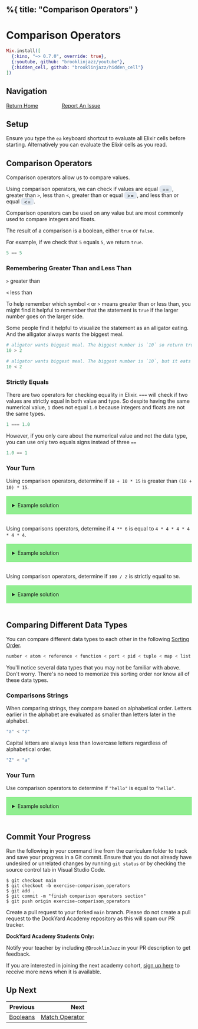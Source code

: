 %{
  title: "Comparison Operators"
}
---
# Comparison Operators

```elixir
Mix.install([
  {:kino, "~> 0.7.0", override: true},
  {:youtube, github: "brooklinjazz/youtube"},
  {:hidden_cell, github: "brooklinjazz/hidden_cell"}
])
```

## Navigation

[Return Home](../start.livemd)<span style="padding: 0 30px"></span>
[Report An Issue](https://github.com/DockYard-Academy/beta_curriculum/issues/new?assignees=&labels=&template=issue.md&title=)

## Setup

Ensure you type the `ea` keyboard shortcut to evaluate all Elixir cells before starting. Alternatively you can evaluate the Elixir cells as you read.

## Comparison Operators

Comparison operators allow us to compare values.

Using comparison operators, we can check if values are equal <span style="background-color: rgb(225 232 240); padding: 0.1rem 0.5rem; border-radius: 0.5rem;">==</span>, greater than `>`, less than `<`,
greater than or equal <span style="background-color: rgb(225 232 240); padding: 0.1rem 0.5rem; border-radius: 0.5rem;">>=</span>, and less than or equal <span style="background-color: rgb(225 232 240); padding: 0.1rem 0.5rem; border-radius: 0.5rem;"><=</span>.

Comparison operators can be used on any value but are most commonly used to compare
integers and floats.

The result of a comparison is a boolean, either `true` or `false`.

For example, if we check that `5` equals `5`, we return `true`.

```elixir
5 == 5
```

### Remembering Greater Than and Less Than

`>` greater than

`<` less than

To help remember which symbol `<` or `>` means greater than or less than, you might find it helpful
to remember that the statement is `true` if the larger number goes on the larger side.

Some people find it helpful to visualize the statement as an alligator eating. And the alligator always wants
the biggest meal.

```elixir
# aligator wants biggest meal. The biggest number is `10` so return true.
10 > 2
```

```elixir
# aligator wants biggest meal. The biggest number is `10`, but it eats `2` so return false.
10 < 2
```

### Strictly Equals

<!-- livebook:{"break_markdown":true} -->

There are two operators for checking equality in Elixir. `===` will check if two values
are strictly equal in both value and type. So despite having  the same numerical value,
`1` does not equal `1.0` because integers and floats are not the same types.

```elixir
1 === 1.0
```

However, if you only care about the numerical value and not the data type, you can use only
two equals signs instead of three `==`

```elixir
1.0 == 1
```

### Your Turn

Using comparison operators, determine if `10 + 10 * 15` is greater than `(10 + 10) * 15`.

<details style="background-color: lightgreen; padding: 1rem; margin: 1rem 0;">
<summary>Example solution</summary>

```elixir
10 + 10 * 15 > (10 + 10) * 15
```

</details>

```elixir

```

Using comparisons operators, determine if `4 ** 6` is equal to `4 * 4 * 4 * 4 * 4 * 4`.

<details style="background-color: lightgreen; padding: 1rem; margin: 1rem 0;">
<summary>Example solution</summary>

```elixir
4 ** 6 == 4 * 4 * 4 * 4 * 4 * 4
```

</details>

```elixir

```

Using comparison operators, determine if `100 / 2` is strictly equal to `50`.

<details style="background-color: lightgreen; padding: 1rem; margin: 1rem 0;">
<summary>Example solution</summary>

```elixir
100 / 2 === 50
```

</details>

```elixir

```

## Comparing Different Data Types

You can compare different data types to each other in the following [Sorting Order](https://hexdocs.pm/elixir/master/operators.html#term-ordering).

<!-- livebook:{"force_markdown":true} -->

```elixir
number < atom < reference < function < port < pid < tuple < map < list < bitstring
```

You'll notice several data types that you may not be familiar with above. Don't worry. There's no need to memorize this sorting order nor know all of these data types.

<!-- livebook:{"break_markdown":true} -->

### Comparisons Strings

When comparing strings, they compare based on alphabetical order. Letters earlier
in the alphabet are evaluated as smaller than letters later in the alphabet.

```elixir
"a" < "z"
```

Capital letters are always less than lowercase letters regardless of alphabetical order.

<!-- livebook:{"force_markdown":true} -->

```elixir
"Z" < "a"
```

<!-- livebook:{"break_markdown":true} -->

### Your Turn

Use comparison operators to determine if `"hello"` is equal to `"hello"`.

<details style="background-color: lightgreen; padding: 1rem; margin: 1rem 0;">
<summary>Example solution</summary>

```elixir
"hello" == "hello"
```

</details>

```elixir

```

## Commit Your Progress

Run the following in your command line from the curriculum folder to track and save your progress in a Git commit.
Ensure that you do not already have undesired or unrelated changes by running `git status` or by checking the source control tab in Visual Studio Code.

```
$ git checkout main
$ git checkout -b exercise-comparison_operators
$ git add .
$ git commit -m "finish comparison operators section"
$ git push origin exercise-comparison_operators
```

Create a pull request to your forked `main` branch. Please do not create a pull request to the DockYard Academy repository as this will spam our PR tracker.

**DockYard Academy Students Only:**

Notify your teacher by including `@BrooklinJazz` in your PR description to get feedback.

If you are interested in joining the next academy cohort, [sign up here](https://academy.dockyard.com/) to receive more news when it is available.

## Up Next

| Previous                               | Next                                               |
| -------------------------------------- | -------------------------------------------------: |
| [Booleans](../reading/booleans.livemd) | [Match Operator](../reading/match_operator.livemd) |

